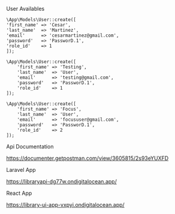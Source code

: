 User Availables

    \App\Models\User::create([
    'first_name' => 'Cesar',
    'last_name'  => 'Martinez',
    'email'      => 'cesarmartinez@gmail.com',
    'password'   => 'PassworD.1',
    'role_id'    => 1
    ]);

    \App\Models\User::create([
        'first_name' => 'Testing',
        'last_name'  => 'User',
        'email'      => 'testing@gmail.com',
        'password'   => 'PassworD.1',
        'role_id'    => 1
    ]);
    
    \App\Models\User::create([
        'first_name' => 'Focus',
        'last_name'  => 'User',
        'email'      => 'focususer@gmail.com',
        'password'   => 'PassworD.1',
        'role_id'    => 2
    ]);


Api Documentation

https://documenter.getpostman.com/view/3605815/2s93eYUXFD

Laravel App

https://libraryapi-dg77w.ondigitalocean.app/

React App

https://library-ui-app-vxpyi.ondigitalocean.app/
